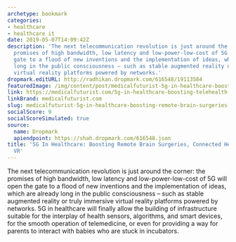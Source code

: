 ```yaml
---
archetype: bookmark
categories:
- healthcare
- healthcare it
date: 2019-05-07T14:09:42Z
description: 'The next telecommunication revolution is just around the corner: the
  promises of high bandwidth, low latency and low-power-low-cost of 5G will open the
  gate to a flood of new inventions and the implementation of ideas, which are already
  long in the public consciousness – such as stable augmented reality or truly immersive
  virtual reality platforms powered by networks.'
dropmark.editURL: http://radhikan.dropmark.com/616548/19113584
featuredImage: /img/content/post/medicalfuturist-5g-in-healthcare-boosting-remote-brain-surgeries-connected-health-or-medical-vr.jpg
link: https://medicalfuturist.com/5g-in-healthcare-boosting-telehealth-vr-connected-health
linkBrand: medicalfuturist.com
slug: medicalfuturist-5g-in-healthcare-boosting-remote-brain-surgeries-connected-health-or-medical-vr
socialScore: 9
socialScoreSimulated: true
source:
  name: Dropmark
  apiendpoint: https://shah.dropmark.com/616548.json
title: '5G In Healthcare: Boosting Remote Brain Surgeries, Connected Health, Or Medical
  VR'
---
```

The next telecommunication revolution is just around the corner: the promises of high bandwidth, low latency and low-power-low-cost of 5G will open the gate to a flood of new inventions and the implementation of ideas, which are already long in the public consciousness – such as stable augmented reality or truly immersive virtual reality platforms powered by networks. 5G in healthcare will finally allow the building of infrastructure suitable for the interplay of health sensors, algorithms, and smart devices, for the smooth operation of telemedicine, or even for providing a way for parents to interact with babies who are stuck in incubators.

